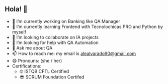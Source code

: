 ## Hola! 👋

- 🔭 I’m currently working on Banking like QA Manager 
- 🌱 I’m currently learning Frontend with Tecnolochicas PRO and Python by myself
- 👯 I’m looking to collaborate on IA projects
- 🤔 I’m looking for help with QA Automation
- 💬 Ask me about QA
- 📫 How to reach me: my email is alealvarado90@gmail.com
- 😄 Pronouns: (she / her)
- Certifications:
  - 🤓 ISTQB CFTL Certified
  - 😎 SCRUM Foundation Certifed
